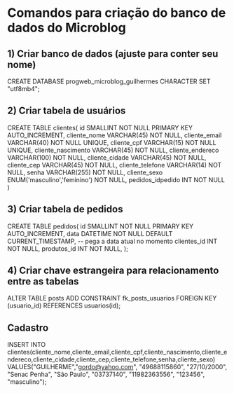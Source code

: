 # Comandos para criação do banco de dados do Microblog

## 1) Criar banco de dados (ajuste para conter seu nome)
CREATE DATABASE progweb_microblog_guilhermes CHARACTER SET "utf8mb4";

## 2) Criar tabela de usuários
CREATE TABLE clientes(
	id SMALLINT NOT NULL PRIMARY KEY AUTO_INCREMENT,
	cliente_nome VARCHAR(45) NOT NULL,
  cliente_email VARCHAR(40) NOT NULL UNIQUE,
  cliente_cpf VARCHAR(15) NOT NULL UNIQUE,
  cliente_nascimento VARCHAR(45) NOT NULL,
  cliente_endereco VARCHAR(100) NOT NULL,
  cliente_cidade VARCHAR(45) NOT NULL,
  cliente_cep VARCHAR(45) NOT NULL,
  cliente_telefone VARCHAR(14) NOT NULL,
  senha VARCHAR(255) NOT NULL,
	cliente_sexo ENUM('masculino','feminino') NOT NULL,
  pedidos_idpedido INT NOT NULL
)

## 3) Criar tabela de pedidos
CREATE TABLE pedidos(
	id SMALLINT NOT NULL PRIMARY KEY AUTO_INCREMENT,
	data DATETIME NOT NULL DEFAULT CURRENT_TIMESTAMP, -- pega a data atual no momento
	clientes_id INT NOT NULL,
	produtos_id INT NOT NULL,
);

## 4) Criar chave estrangeira para relacionamento entre as tabelas
ALTER TABLE posts 
  ADD CONSTRAINT fk_posts_usuarios 
  FOREIGN KEY (usuario_id) REFERENCES usuarios(id); 





## Cadastro

INSERT INTO clientes(cliente_nome,cliente_email,cliente_cpf,cliente_nascimento,cliente_endereco,cliente_cidade,cliente_cep,cliente_telefone,senha,cliente_sexo) VALUES("GUILHERME","gordo@yahoo.com", "49688115860", "27/10/2000", "Senac Penha", "São Paulo", "03737140", "11982363556", "123456", "masculino");